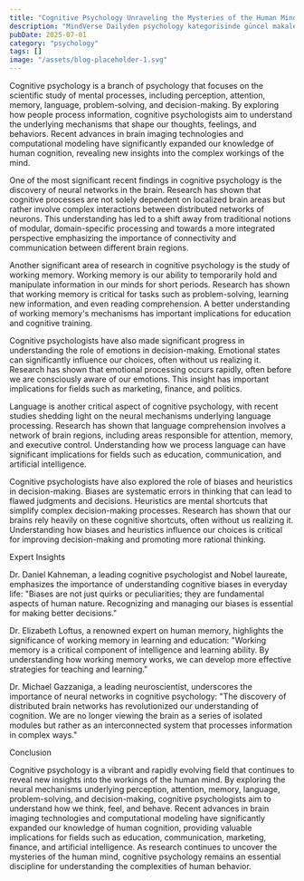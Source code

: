 ```yaml
---
title: "Cognitive Psychology Unraveling the Mysteries of the Human Mind"
description: "MindVerse Dailyden psychology kategorisinde güncel makale"
pubDate: 2025-07-01
category: "psychology"
tags: []
image: "/assets/blog-placeholder-1.svg"
---
```


Cognitive psychology is a branch of psychology that focuses on the scientific study of mental processes, including perception, attention, memory, language, problem-solving, and decision-making. By exploring how people process information, cognitive psychologists aim to understand the underlying mechanisms that shape our thoughts, feelings, and behaviors. Recent advances in brain imaging technologies and computational modeling have significantly expanded our knowledge of human cognition, revealing new insights into the complex workings of the mind.

One of the most significant recent findings in cognitive psychology is the discovery of neural networks in the brain. Research has shown that cognitive processes are not solely dependent on localized brain areas but rather involve complex interactions between distributed networks of neurons. This understanding has led to a shift away from traditional notions of modular, domain-specific processing and towards a more integrated perspective emphasizing the importance of connectivity and communication between different brain regions.

Another significant area of research in cognitive psychology is the study of working memory. Working memory is our ability to temporarily hold and manipulate information in our minds for short periods. Research has shown that working memory is critical for tasks such as problem-solving, learning new information, and even reading comprehension. A better understanding of working memory's mechanisms has important implications for education and cognitive training.

Cognitive psychologists have also made significant progress in understanding the role of emotions in decision-making. Emotional states can significantly influence our choices, often without us realizing it. Research has shown that emotional processing occurs rapidly, often before we are consciously aware of our emotions. This insight has important implications for fields such as marketing, finance, and politics.

Language is another critical aspect of cognitive psychology, with recent studies shedding light on the neural mechanisms underlying language processing. Research has shown that language comprehension involves a network of brain regions, including areas responsible for attention, memory, and executive control. Understanding how we process language can have significant implications for fields such as education, communication, and artificial intelligence.

Cognitive psychologists have also explored the role of biases and heuristics in decision-making. Biases are systematic errors in thinking that can lead to flawed judgments and decisions. Heuristics are mental shortcuts that simplify complex decision-making processes. Research has shown that our brains rely heavily on these cognitive shortcuts, often without us realizing it. Understanding how biases and heuristics influence our choices is critical for improving decision-making and promoting more rational thinking.

Expert Insights

Dr. Daniel Kahneman, a leading cognitive psychologist and Nobel laureate, emphasizes the importance of understanding cognitive biases in everyday life: "Biases are not just quirks or peculiarities; they are fundamental aspects of human nature. Recognizing and managing our biases is essential for making better decisions."

Dr. Elizabeth Loftus, a renowned expert on human memory, highlights the significance of working memory in learning and education: "Working memory is a critical component of intelligence and learning ability. By understanding how working memory works, we can develop more effective strategies for teaching and learning."

Dr. Michael Gazzaniga, a leading neuroscientist, underscores the importance of neural networks in cognitive psychology: "The discovery of distributed brain networks has revolutionized our understanding of cognition. We are no longer viewing the brain as a series of isolated modules but rather as an interconnected system that processes information in complex ways."

Conclusion

Cognitive psychology is a vibrant and rapidly evolving field that continues to reveal new insights into the workings of the human mind. By exploring the neural mechanisms underlying perception, attention, memory, language, problem-solving, and decision-making, cognitive psychologists aim to understand how we think, feel, and behave. Recent advances in brain imaging technologies and computational modeling have significantly expanded our knowledge of human cognition, providing valuable implications for fields such as education, communication, marketing, finance, and artificial intelligence. As research continues to uncover the mysteries of the human mind, cognitive psychology remains an essential discipline for understanding the complexities of human behavior.